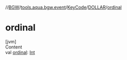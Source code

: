 //[BGW](../../../../index.md)/[tools.aqua.bgw.event](../../index.md)/[KeyCode](../index.md)/[DOLLAR](index.md)/[ordinal](ordinal.md)



# ordinal  
[jvm]  
Content  
val [ordinal](ordinal.md): [Int](https://kotlinlang.org/api/latest/jvm/stdlib/kotlin/-int/index.html)  



